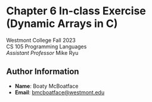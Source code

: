 # Chapter 6 In-class Exercise (Dynamic Arrays in C)

Westmont College Fall 2023\
CS 105 Programming Languages\
*Assistant Professor* Mike Ryu

## Author Information
* **Name**: Boaty McBoatface
* **Email**: bmcboatface@westmont.edu
